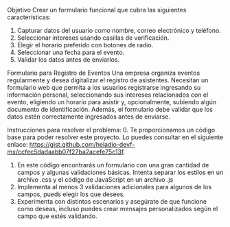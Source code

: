 Objetivo
Crear un formulario funcional que cubra las siguientes características:

1. Capturar datos del usuario como nombre, correo electrónico y teléfono.
2. Seleccionar intereses usando casillas de verificación.
3. Elegir el horario preferido con botones de radio.
4. Seleccionar una fecha para el evento.
5. Validar los datos antes de enviarlos.

Formulario para Registro de Eventos
Una empresa organiza eventos regularmente y desea digitalizar el registro de asistentes. Necesitan un formulario web que permita a los usuarios registrarse ingresando su información personal, seleccionando sus intereses relacionados con el evento, eligiendo un horario para asistir y, opcionalmente, subiendo algún documento de identificación. Además, el formulario debe validar que los datos estén correctamente ingresados antes de enviarse.

Instrucciones para resolver el problema: 0. Te proporcionamos un código base para poder resolver este proyecto. Lo puedes consultar en el siguiente enlace: https://gist.github.com/heladio-devf-mx/ccfec5dadaabb07f27ba2acefe75c13f.

1. En este código encontrarás un formulario con una gran cantidad de campos y algunas validaciones básicas. Intenta separar los estilos en un archivo .css y el código de JavaScript en un archivo .js
2. Implementa al menos 3 validaciones adicionales para algunos de los campos, pueds elegir los que desees.
3. Experimenta con distintos escenarios y asegúrate de que funcione como deseas, incluso puedes crear mensajes personalizados según el campo que estés validando.

